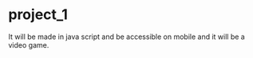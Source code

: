 # project_1
It will be made in java script and be accessible on mobile and it will be a video game.
